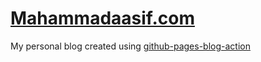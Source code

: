 # [Mahammadaasif.com](https://portfolio.mahammadasifali.in/)
My personal blog created using [github-pages-blog-action](https://portfolio.mahammadasifali.in/)

